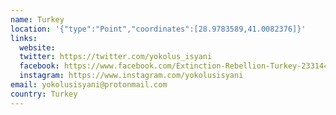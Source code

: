 ```yaml
---
name: Turkey
location: '{"type":"Point","coordinates":[28.9783589,41.0082376]}'
links:
  website: 
  twitter: https://twitter.com/yokolus_isyani
  facebook: https://www.facebook.com/Extinction-Rebellion-Turkey-2331443233850721
  instagram: https://www.instagram.com/yokolusisyani
email: yokolusisyani@protonmail.com
country: Turkey
---
```

